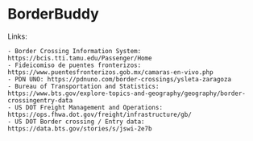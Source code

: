 # BorderBuddy

Links:

	- Border Crossing Information System: https://bcis.tti.tamu.edu/Passenger/Home 
	- Fideicomiso de puentes fronterizos: https://www.puentesfronterizos.gob.mx/camaras-en-vivo.php   
	- PDN UNO: https://pdnuno.com/border-crossings/ysleta-zaragoza 
	- Bureau of Transportation and Statistics: https://www.bts.gov/explore-topics-and-geography/geography/border-crossingentry-data
	- US DOT Freight Management and Operations: https://ops.fhwa.dot.gov/freight/infrastructure/gb/
	- US DOT Border crossing / Entry data: https://data.bts.gov/stories/s/jswi-2e7b
